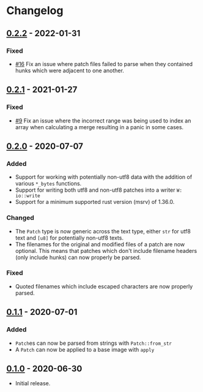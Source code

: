 # Changelog

## [0.2.2] - 2022-01-31

### Fixed
- [#16](https://github.com/bmwill/diffy/issues/16) Fix an issue where patch
  files failed to parse when they contained hunks which were adjacent to one
  another.

## [0.2.1] - 2021-01-27

### Fixed
- [#9](https://github.com/bmwill/diffy/issues/9) Fix an issue where the incorrect
  range was being used to index an array when calculating a merge resulting in a
  panic in some cases.

## [0.2.0] - 2020-07-07
### Added
- Support for working with potentially non-utf8 data with the addition of
  various `*_bytes` functions.
- Support for writing both utf8 and non-utf8 patches into a writer `W: io::write`
- Support for a minimum supported rust version (msrv) of 1.36.0.

### Changed
- The `Patch` type is now generic across the text type, either `str` for utf8
  text and `[u8]` for potentially non-utf8 texts.
- The filenames for the original and modified files of a patch are now
  optional. This means that patches which don't include filename headers
  (only include hunks) can now properly be parsed.

### Fixed
- Quoted filenames which include escaped characters are now properly parsed.

## [0.1.1] - 2020-07-01
### Added
- `Patch`es can now be parsed from strings with `Patch::from_str`
- A `Patch` can now be applied to a base image with `apply`

## [0.1.0] - 2020-06-30
- Initial release.

[0.2.2]: https://github.com/bmwill/diffy/releases/tag/0.2.2
[0.2.1]: https://github.com/bmwill/diffy/releases/tag/0.2.1
[0.2.0]: https://github.com/bmwill/diffy/releases/tag/0.2.0
[0.1.1]: https://github.com/bmwill/diffy/releases/tag/0.1.1
[0.1.0]: https://github.com/bmwill/diffy/releases/tag/0.1.0
